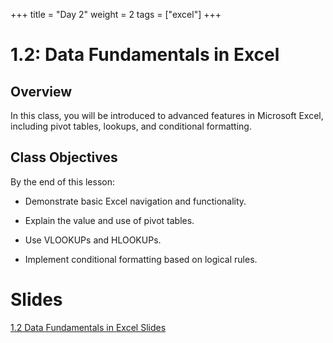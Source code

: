 +++
title = "Day 2"
weight = 2
tags = ["excel"] 
+++

# 1.2: Data Fundamentals in Excel

## Overview

In this class, you will be introduced to advanced features in Microsoft Excel, including pivot tables, lookups, and conditional formatting.

## Class Objectives

By the end of this lesson:

* Demonstrate basic Excel navigation and functionality.

* Explain the value and use of pivot tables.

* Use VLOOKUPs and HLOOKUPs.

* Implement conditional formatting based on logical rules.

# Slides
[1.2 Data Fundamentals in Excel Slides](https://docs.google.com/presentation/d/1fvwswAFXdzbOyjS7t7FsNdOeS3j4VzPiwflIJ1id2sI/edit?usp=sharing)